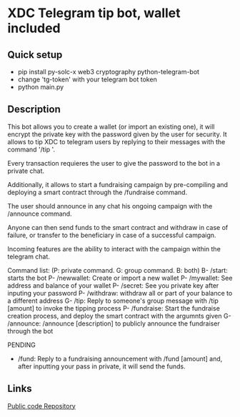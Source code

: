 # XDC Telegram tip bot, wallet included

## Quick setup
- pip install py-solc-x web3 cryptography python-telegram-bot
- change 'tg-token' with your telegram bot token
- python main.py

## Description

This bot allows you to create a wallet (or import an existing one), it will encrypt the private
key with the password given by the user for security. It allows to tip XDC to telegram users by
replying to their messages with the command '/tip <amount>'. 

Every transaction requieres the user to give the password to the bot in a private chat.

Additionally, it allows to start a fundraising campaign by pre-compiling and deploying a smart contract
through the /fundraise command. 

The user should announce in any chat his ongoing campaign with the /announce command. 

Anyone can then send funds to the smart contract and withdraw in case of failure, or transfer to the beneficiary in case of a successful campaign. 

Incoming features are the ability to interact with the campaign within the telegram chat.

Command list:
(P: private command. G: group command. B: both)
B- /start: starts the bot
P- /newwallet: Create or import a new wallet
P- /mywallet: See address and balance of your wallet
P- /secret: See you private key after inputing your password
P- /withdraw: withdraw all or part of your balance to a different address
G- /tip: Reply to someone's group message with /tip [amount] to invoke the tipping process
P- /fundraise: Start the fundraise creation process, and deploy the smart contract with the argumnts given
G- /announce: /announce [description] to publicly announce the fundraiser through the bot

PENDING
- /fund: Reply to a fundraising announcement with /fund [amount] and, after inputting your pass in private, it will send the funds.

## Links
[Public code Repository](https://github.com/BonifacioCalindoro/EBC-XDC-Hackathon)
